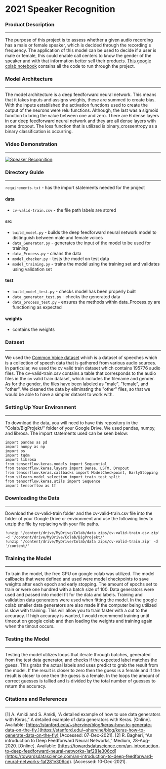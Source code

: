 # 2021 Speaker Recognition

### Product Description
--- 
The purpose of this project is to assess whether a given audio recording has a male or female speaker, which is decided through the recording's frequency. The application of this model can be used to decide if a user is male or female, this could enable call centers to know the gender of the speaker and with that information better sell their products. [This google colab notebook](https://colab.research.google.com/drive/1I_9aSYQpuDgT8flqihTSkah4qcZD37Ou?usp=sharing) contains all the code to run through the project.


### Model Architecture
---
The model architecture is a deep feedforward neural network. This means that it takes inputs and assigns weights, these are summed to create bias. With the inputs established the activation functions used to create the output of the neurons were relu functions. Although, the last was a sigmoid function to bring the value between one and zero. There are 6 dense layers in our deep feedforward neural network and they are all dense layers with some dropout. The loss function that is utilized is binary_crossentropy as a binary classification is occurring.

### Video Demonstration
---
[![Speaker Recognition](http://img.youtube.com/vi/tAmuJ8CYcvA/0.jpg)](http://www.youtube.com/watch?v=tAmuJ8CYcvA "2021 Speaker Recognition")
### Directory Guide
---
`requirements.txt` - has the import statements needed for the project
#### data
- `cv-valid-train.csv` - the file path labels are stored
#### src
- `build_model.py` - builds the deep feedforward neural network model to distinguish between male and female voices
- `data_Generator.py` - generates the input of the model to be used for training
- `data_Process.py` - cleans the data
- `model_checker.py` - tests the model on test data
- `model_training.py` - trains the model using the training set and validates using validation set
#### test 
- `build_model_test.py` - checks model has been properly built
- `data_generator_test.py` - checks the generated data
- `data_process_test.py` - ensures the methods within data_Process.py are functioning as expected
#### weights
- contains the weights

### Dataset
---
We used the [Common Voice dataset](https://www.kaggle.com/mozillaorg/common-voice) which is a dataset of speeches which is a collection of speech data that is gathered from various audio sources.
In particular, we used the cv valid train dataset which contains 195776 audio files. The cv-valid-train.csv contains a table that corresponds to the audio files in the cv valid train dataset, which includes the filename and gender. As for the gender, the files have been labeled as "male", "female", and "other". We cleaned the data by eliminating the "other" files, so that we would be able to have a simpler dataset to work with. 

### Setting Up Your Environment
---
To download the data, you will need to have this repository in the "Colab/BigProjekt/" folder of your Google Drive. 
We used pandas, numpy, and librosa. The import statements used can be seen below:
```
import pandas as pd
import numpy as np
import os
import tqdm
import librosa
from tensorflow.keras.models import Sequential
from tensorflow.keras.layers import Dense, LSTM, Dropout
from tensorflow.keras.callbacks import ModelCheckpoint, EarlyStopping
from sklearn.model_selection import train_test_split
from tensorflow.keras.utils import Sequence
import tensorflow as tf
```
### Downloading the Data
---
Download the cv-valid-train folder and the cv-valid-train.csv file into the folder of your Google Drive or environment and use the following lines to unzip the file by replacing with your file paths.

```
!unzip '/content/drive/MyDrive/Colab/data zips/cv-valid-train.csv.zip' -d '/content/drive/MyDrive/Colab/BigProjekt/'
!unzip '/content/drive/MyDrive/Colab/data zips/cv-valid-train.zip' -d '/content/'
```
### Training the Model
---
To train the model, the free GPU on google colab was utilized. The model callbacks that were defined and used were model checkpoints to save weights after each epoch and early stopping. The amount of epochs set to train or were one hundred with a batch size of 100. Data generators were used and passed into model fit for the data and labels. Training and validation data generators were used when fitting the model. In the google colab smaller data generators are also made if the computer being utilized is slow with training. This will allow you to train faster with a cut to the accuracy. If high accuracy is wanted, I would recommend training until timeout on google colab and then loading the weights and training again when the timout occurs.

### Testing the Model
---
Testing the model utilizes loops that iterate through batches, generated from the test data generator, and checks if the expected label matches the guess. This grabs the actual labels and uses predict to grab the result from the model. If the result is closer to zero then the guess is a female and if the result is closer to one then the guess is a female. In the loops the amount of correct guesses is tallied and is divided by the total number of guesses to return the accuracy.

### Citations and References
---
[1] A. Amidi and S. Amidi, “A detailed example of how to use data generators with Keras,” A detailed example of data generators with Keras. [Online]. Available: [https://stanford.edu/~shervine/blog/keras-how-to-generate-data-on-the-fly.](https://stanford.edu/~shervine/blog/keras-how-to-generate-data-on-the-fly) [Accessed: 07-Dec-2021]. 
[2] R. Bagheri, “An introduction to Deep Feedforward Neural Networks,” Medium, 28-Aug-2020. [Online]. Available: [https://towardsdatascience.com/an-introduction-to-deep-feedforward-neural-networks-1af281e306cd](https://towardsdatascience.com/an-introduction-to-deep-feedforward-neural-networks-1af281e306cd). [Accessed: 10-Dec-2021].
